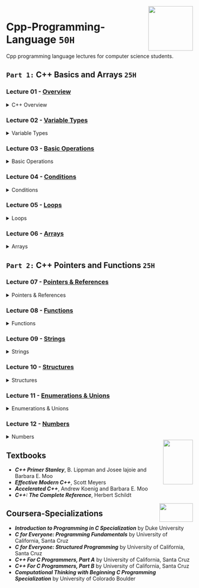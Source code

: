 <img align="right" width="120" height="120" src="https://github.com/cs-MohamedAyman/Computer-Science-Textbooks/blob/master/logos/cpp.jpg">

# Cpp-Programming-Language `50H`
Cpp programming language lectures for computer science students.

## `Part 1:` C++ Basics and Arrays `25H`

### Lecture 01 - [Overview](https://github.com/cs-MohamedAyman/Cpp-Programming-Language/tree/master/Lecture%2001%20-%20Overview)
<details>
<summary>C++ Overview</summary>
<br>
<ul>
  <li>History of C++</li>
  <li>Interpreter vs. Compiler</li>
  <li>C++ Identifiers & Reserved Words</li>
  <li>Lines and Indentation</li>
  <li>Multi-Line Statements</li>
  <li>Quotation & Comments</li>
</ul>
</details>

### Lecture 02 - [Variable Types](https://github.com/cs-MohamedAyman/Cpp-Programming-Language/tree/master/Lecture%2002%20-%20Variable-Types)
<details>
<summary>Variable Types</summary>
<br>
<ul>
  <li>C++ Variables</li>
  <li>C++ Integers</li>
  <li>C++ Floats</li>
  <li>C++ Strings</li>
  <li>C++ Arrays</li>
  <li>Data Type Conversion</li>
</ul>
</details>

### Lecture 03 - [Basic Operations](https://github.com/cs-MohamedAyman/Cpp-Programming-Language/tree/master/Lecture%2003%20-%20Basic-Operations)
<details>
<summary>Basic Operations</summary>
<br>
<ul>
  <li>Arithmetic Operators</li>
  <li>Comparison Operators</li>
  <li>Bitwise Operators</li>
  <li>Assignment Operators</li>
  <li>Logical Operators</li>
  <li>Operators Precedence</li>
</ul>
</details>

### Lecture 04 - [Conditions](https://github.com/cs-MohamedAyman/Cpp-Programming-Language/tree/master/Lecture%2004%20-%20Conditions)
<details>
<summary>Conditions</summary>
<br>
<ul>
  <li>Decision making Definition</li>
  <li>IF Statement</li>
  <li>IF and ELSE Statements</li>
  <li>IF, ELSE IF and ELSE Statements</li>
  <li>Nested IF Statements</li>
  <li>Single Statement Suites</li>
  <li>Switch Statement</li>
</ul>
</details>

### Lecture 05 - [Loops](https://github.com/cs-MohamedAyman/Cpp-Programming-Language/tree/master/Lecture%2005%20-%20Loops)
<details>
<summary>Loops</summary>
<br>
<ul>
  <li>Loop Definition</li>
  <li>While Loop Statements</li>
  <li>Do While Loop Statements</li>
  <li>For Loop Statements</li>
  <li>Nested Loops</li>
  <li>Loop Control Statements</li>
</ul>
</details>

### Lecture 06 - [Arrays](https://github.com/cs-MohamedAyman/Cpp-Programming-Language/tree/master/Lecture%2006%20-%20Arrays)
<details>
<summary>Arrays</summary>
<br>
<ul>
  <li>Introduction to Array</li>
  <li>Declaring & Initializing Arrays</li>
  <li>Accessing Array Elements</li>
  <li>Multi-dimensional Arrays</li>
  <li>Dynamic Arrays</li>
</ul>
</details>

## `Part 2:` C++ Pointers and Functions `25H`

### Lecture 07 - [Pointers & References](https://github.com/cs-MohamedAyman/Cpp-Programming-Language/tree/master/Lecture%2007%20-%20Pointers%20%26%20References)
<details>
<summary>Pointers & References</summary>
<br>
<ul>
  <li>Introduction to Pointers</li>
  <li>Incrementing & Decrementing Pointers</li>
  <li>Pointer Comparisons</li>
  <li>Array of Pointers</li>
  <li>Pointer to a pointer</li>
  <li>Reference Variables</li>
</ul>
</details>

### Lecture 08 - [Functions](https://github.com/cs-MohamedAyman/Cpp-Programming-Language/tree/master/Lecture%2008%20-%20Functions)
<details>
<summary>Functions</summary>
<br>
<ul>
  <li>Function Definition</li>
  <li>Calling a Function</li>
  <li>Return Statement</li>
  <li>Passing by Reference & Value</li>
  <li>Function Arguments</li>
  <li>Anonymous Function</li>
  <li>Function Prototype</li>
  <li>Global & Local Variables</li>
</ul>
</details>

### Lecture 09 - [Strings](https://github.com/cs-MohamedAyman/Cpp-Programming-Language/tree/master/Lecture%2009%20-%20Strings)
<details>
<summary>Strings</summary>
<br>
<ul>
  <li>Introduction to String</li>
  <li>Basic String Operations</li>
  <li>Capacity Functions</li>
  <li>Element access Functions</li>
  <li>Modifiers Functions</li>
  <li>Iterator Functions</li>
  <li>Manipulating Functions</li>
</ul>
</details>

### Lecture 10 - [Structures](https://github.com/cs-MohamedAyman/Cpp-Programming-Language/tree/master/Lecture%2010%20-%20Structures)
<details>
<summary>Structures</summary>
<br>
<ul>
  <li>Introduction to Structures</li>
  <li>Constructor and Methods</li>
  <li>Accessing Struct Members</li>
  <li>Non-Static Members</li>
  <li>Nested Structs</li>
  <li>Pointer of Structure</li>
</ul>
</details>

### Lecture 11 - [Enumerations & Unions](https://github.com/cs-MohamedAyman/Cpp-Programming-Language/tree/master/Lecture%2011%20-%20Enumerations%20%26%20Unions)
<details>
<summary>Enumerations & Unions</summary>
<br>
<ul>
  <li>Introduction to Enums & Unions</li>
  <li>Macro & Typedef</li>
  <li>Structures vs Unions</li>
  <li>Pointer of Enums & Unions</li>
  <li>Applications of Enum & Union</li>
</ul>
</details>

### Lecture 12 - [Numbers](https://github.com/cs-MohamedAyman/Cpp-Programming-Language/tree/master/Lecture%2012%20-%20Numbers)
<details>
<summary>Numbers</summary>
<br>
<ul>
  <li>Numbers in C++</li>
  <li>Math Module</li>
  <li>Numeric Module</li>
  <li>Random Module</li>
  <li>Iterator Module</li>
</ul>
</details>

<img align="right" width="80" height="120" src="https://github.com/cs-MohamedAyman/Computer-Science-Textbooks/blob/master/logos/textbooks.jpg">

## Textbooks

* ***C++ Primer Stanley***, B. Lippman and Josee lajoie and Barbara E. Moo
* ***Effective Modern C++***, Scott Meyers
* ***Accelerated C++***, Andrew Koenig and Barbara E. Moo
* ***C++: The Complete Reference***, Herbert Schildt

<img align="right" width="90" height="50" src="https://github.com/cs-MohamedAyman/Coursera-Specializations/blob/master/organizations-logos/coursera.jpg">

## Coursera-Specializations

* ***Introduction to Programming in C Specialization*** by Duke University
* ***C for Everyone: Programming Fundamentals*** by University of California, Santa Cruz
* ***C for Everyone: Structured Programming*** by University of California, Santa Cruz
* ***C++ For C Programmers, Part A*** by University of California, Santa Cruz
* ***C++ For C Programmers, Part B*** by University of California, Santa Cruz
* ***Computational Thinking with Beginning C Programming Specialization*** by University of Colorado Boulder

